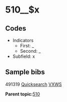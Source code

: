 # 510\_\_$x

## Codes

-   Indicators
    -   First: \_
    -   Second: \_
-   Subfield: x

## Sample bibs

491319 [Quicksearch](https://search.library.yale.edu/catalog/491319) [VXWS](http://prodorbis.library.yale.edu:7014/vxws/GetHoldingsService?bibId=491319)

**Parent topic:**[510](../../tags/510/510.md)

